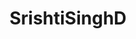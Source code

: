 ---
title: SrishtiSinghD
github: https://github.com/SrishtiSinghD
mode: light
transition: 1s
score: 77.6
archetype:
- GIF
---